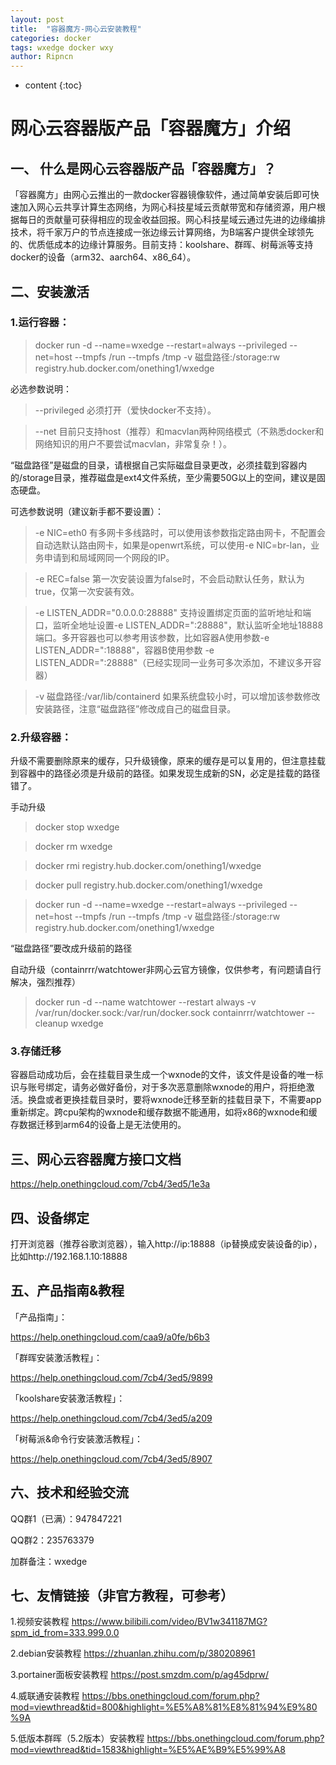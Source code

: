 ```yaml
---
layout: post
title:  "容器魔方-网心云安装教程"
categories: docker
tags: wxedge docker wxy
author: Ripncn
---
```


* content
{:toc}

# ⽹⼼云容器版产品「容器魔⽅」介绍

## 一、 什么是⽹⼼云容器版产品「容器魔⽅」？

「容器魔方」由网心云推出的一款docker容器镜像软件，通过简单安装后即可快速加入网心云共享计算生态网络，为网心科技星域云贡献带宽和存储资源，用户根据每日的贡献量可获得相应的现金收益回报。网心科技星域云通过先进的边缘编排技术，将千家万户的节点连接成一张边缘云计算网络，为B端客户提供全球领先的、优质低成本的边缘计算服务。目前支持：koolshare、群晖、树莓派等支持docker的设备（arm32、aarch64、x86_64）。

## 二、安装激活





### 1.运行容器：

> docker run -d --name=wxedge --restart=always --privileged --net=host  --tmpfs /run --tmpfs /tmp -v 磁盘路径:/storage:rw  registry.hub.docker.com/onething1/wxedge

必选参数说明：

> --privileged 必须打开（爱快docker不支持）。

> --net 目前只支持host（推荐）和macvlan两种网络模式（不熟悉docker和网络知识的用户不要尝试macvlan，非常复杂！）。

“磁盘路径”是磁盘的目录，请根据自己实际磁盘目录更改，必须挂载到容器内的/storage目录，推荐磁盘是ext4文件系统，至少需要50G以上的空间，建议是固态硬盘。

可选参数说明（建议新手都不要设置）：

> -e NIC=eth0 有多网卡多线路时，可以使用该参数指定路由网卡，不配置会自动选默认路由网卡，如果是openwrt系统，可以使用-e NIC=br-lan，业务申请到和局域网同一个网段的IP。

> -e REC=false 第一次安装设置为false时，不会启动默认任务，默认为true，仅第一次安装有效。

> -e LISTEN_ADDR="0.0.0.0:28888" 支持设置绑定页面的监听地址和端口，监听全地址设置-e LISTEN_ADDR=":28888"，默认监听全地址18888端口。多开容器也可以参考用该参数，比如容器A使用参数-e LISTEN_ADDR=":18888"，容器B使用参数 -e LISTEN_ADDR=":28888"（已经实现同一业务可多次添加，不建议多开容器）

> -v 磁盘路径:/var/lib/containerd 如果系统盘较小时，可以增加该参数修改安装路径，注意“磁盘路径”修改成自己的磁盘目录。

### 2.升级容器：

升级不需要删除原来的缓存，只升级镜像，原来的缓存是可以复用的，但注意挂载到容器中的路径必须是升级前的路径。如果发现生成新的SN，必定是挂载的路径错了。

手动升级

>docker stop wxedge

>docker rm wxedge

>docker rmi registry.hub.docker.com/onething1/wxedge

>docker pull registry.hub.docker.com/onething1/wxedge

>docker run -d --name=wxedge --restart=always --privileged --net=host --tmpfs /run --tmpfs /tmp -v 磁盘路径:/storage:rw registry.hub.docker.com/onething1/wxedge

“磁盘路径”要改成升级前的路径

自动升级（containrrr/watchtower非网心云官方镜像，仅供参考，有问题请自行解决，强烈推荐）

>docker run -d --name watchtower --restart always -v /var/run/docker.sock:/var/run/docker.sock containrrr/watchtower --cleanup wxedge

### 3.存储迁移

容器启动成功后，会在挂载目录生成一个wxnode的文件，该文件是设备的唯一标识与账号绑定，请务必做好备份，对于多次恶意删除wxnode的用户，将拒绝激活。换盘或者更换挂载目录时，要将wxnode迁移至新的挂载目录下，不需要app重新绑定。跨cpu架构的wxnode和缓存数据不能通用，如将x86的wxnode和缓存数据迁移到arm64的设备上是无法使用的。

## 三、网心云容器魔方接口文档

<https://help.onethingcloud.com/7cb4/3ed5/1e3a>

## 四、设备绑定

打开浏览器（推荐谷歌浏览器），输入http://ip:18888（ip替换成安装设备的ip），比如http://192.168.1.10:18888

## 五、产品指南&教程

「产品指南」：

<https://help.onethingcloud.com/caa9/a0fe/b6b3>

「群晖安装激活教程」：

<https://help.onethingcloud.com/7cb4/3ed5/9899>

「koolshare安装激活教程」：

<https://help.onethingcloud.com/7cb4/3ed5/a209>

「树莓派&命令行安装激活教程」：

<https://help.onethingcloud.com/7cb4/3ed5/8907>

## 六、技术和经验交流

QQ群1（已满）：947847221

QQ群2：235763379

加群备注：wxedge

## 七、友情链接（非官方教程，可参考）

1.视频安装教程 <https://www.bilibili.com/video/BV1w341187MG?spm_id_from=333.999.0.0>

2.debian安装教程 <https://zhuanlan.zhihu.com/p/380208961>

3.portainer面板安装教程 <https://post.smzdm.com/p/ag45dprw/>

4.威联通安装教程 <https://bbs.onethingcloud.com/forum.php?mod=viewthread&tid=800&highlight=%E5%A8%81%E8%81%94%E9%80%9A>

5.低版本群晖（5.2版本）安装教程 <https://bbs.onethingcloud.com/forum.php?mod=viewthread&tid=1583&highlight=%E5%AE%B9%E5%99%A8>
